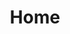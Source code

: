 ---
title: 'Home'
longTitle: 'Explore Cafés and Coffee Blends Across Tyne & Wear'
tagline: 'Find a perfect independent cafe for every occasion'
displayOrder: 1
navigation: false
type: 'page'
image:
  src: '/assets/image.jpg'
  alt: 'An image showcasing My Page.'
  width: 400
  height: 300
head:
  title: 'Explore Cafés and Coffee Blends Across Tyne & Wear'
  meta:
    - name: 'keywords'
      content: 'café finder, coffee shop locator, café reviews, cafe events, café news, speciality coffee, café blog, coffee culture'
    - name: 'robots'
      content: 'index, follow'
    - name: 'author'
      content: 'Chris Prusakiewicz with ChatGPT'
    - name: 'copyright'
      content: '© 2023 The Coffee Detectives'
---